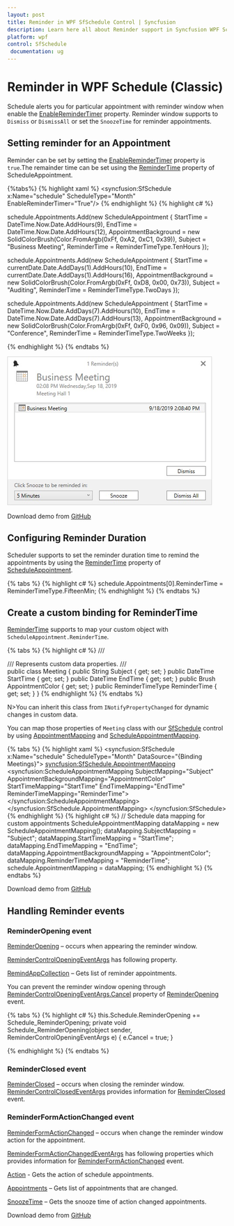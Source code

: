 ```yaml
---
layout: post
title: Reminder in WPF SfSchedule Control | Syncfusion
description: Learn here all about Reminder support in Syncfusion WPF Schedule (Classic) control, its elements and more details.
platform: wpf
control: SfSchedule
 documentation: ug
---
```


# Reminder in WPF Schedule (Classic)

Schedule alerts you for particular appointment with reminder window when enable the [EnableReminderTimer](https://help.syncfusion.com/cr/wpf/Syncfusion.UI.Xaml.Schedule.SfSchedule.html#Syncfusion_UI_Xaml_Schedule_SfSchedule_EnableReminderTimer) property. Reminder window supports to `Dismiss` or `DismissAll` or set the `SnoozeTime` for reminder appointments.

## Setting reminder for an Appointment
Reminder can be set by setting the [EnableReminderTimer](https://help.syncfusion.com/cr/wpf/Syncfusion.UI.Xaml.Schedule.SfSchedule.html#Syncfusion_UI_Xaml_Schedule_SfSchedule_EnableReminderTimer) property is `true`.The remainder time can be set using the [ReminderTime](https://help.syncfusion.com/cr/wpf/Syncfusion.UI.Xaml.Schedule.ScheduleAppointment.html#Syncfusion_UI_Xaml_Schedule_ScheduleAppointment_ReminderTime) property of ScheduleAppointment.

{%tabs%}
{% highlight xaml %}
<Grid>
    <syncfusion:SfSchedule x:Name="schedule" ScheduleType="Month" EnableReminderTimer="True"/>
</Grid>
{% endhighlight %}
{% highlight c# %}

schedule.Appointments.Add(new ScheduleAppointment
{
    StartTime = DateTime.Now.Date.AddHours(9),
    EndTime   = DateTime.Now.Date.AddHours(12),
    AppointmentBackground = new SolidColorBrush(Color.FromArgb(0xFf, 0xA2, 0xC1, 0x39)),
    Subject = "Business Meeting",
    ReminderTime = ReminderTimeType.TenHours
});

schedule.Appointments.Add(new ScheduleAppointment
{
    StartTime = currentDate.Date.AddDays(1).AddHours(10),
    EndTime = currentDate.Date.AddDays(1).AddHours(16),
    AppointmentBackground = new SolidColorBrush(Color.FromArgb(0xFf, 0xD8, 0x00, 0x73)),
    Subject = "Auditing",
    ReminderTime = ReminderTimeType.TwoDays
});

schedule.Appointments.Add(new ScheduleAppointment
{
    StartTime = DateTime.Now.Date.AddDays(7).AddHours(10),
    EndTime = DateTime.Now.Date.AddDays(7).AddHours(13),
    AppointmentBackground = new SolidColorBrush(Color.FromArgb(0xFf, 0xF0, 0x96, 0x09)),
    Subject = "Conference",
    ReminderTime = ReminderTimeType.TwoWeeks
});

{% endhighlight %}
{% endtabs %}

![WPF Scheduler Reminder Window](Reminder_images/Reminder-Window.jpeg)

Download demo from [GitHub](https://github.com/syncfusion/wpf-demos/tree/master/Schedule/ReminderAlert)

## Configuring Reminder Duration
Scheduler supports to set the reminder duration time to remind the appointments by using the [ReminderTime](https://help.syncfusion.com/cr/wpf/Syncfusion.UI.Xaml.Schedule.ScheduleAppointment.html#Syncfusion_UI_Xaml_Schedule_ScheduleAppointment_ReminderTime) property of [ScheduleAppointment](https://help.syncfusion.com/cr/wpf/Syncfusion.UI.Xaml.Schedule.ScheduleAppointment.html).

{% tabs %}
{% highlight c# %}
schedule.Appointments[0].ReminderTime = ReminderTimeType.FifteenMin;
{% endhighlight %}
{% endtabs %}

## Create a custom binding for ReminderTime
[ReminderTime](https://help.syncfusion.com/cr/wpf/Syncfusion.UI.Xaml.Schedule.ScheduleAppointment.html#Syncfusion_UI_Xaml_Schedule_ScheduleAppointment_ReminderTime) supports to map your custom object with `ScheduleAppointment.ReminderTime`.

{% tabs %}
{% highlight c# %}
/// <summary>
/// Represents custom data properties.
/// </summary>
public class Meeting
{
    public String Subject { get; set; }
    public DateTime StartTime { get; set; }
    public DateTime EndTime { get; set; }
    public Brush AppointmentColor { get; set; }
    public ReminderTimeType ReminderTime { get; set; }
}
{% endhighlight %}
{% endtabs %}

N>You can inherit this class from `INotifyPropertyChanged` for dynamic changes in custom data.


You can map those properties of `Meeting` class with our [SfSchedule](https://help.syncfusion.com/cr/wpf/Syncfusion.UI.Xaml.Schedule.SfSchedule.html) control by using [AppointmentMapping](https://help.syncfusion.com/cr/wpf/Syncfusion.UI.Xaml.Schedule.SfSchedule.html#Syncfusion_UI_Xaml_Schedule_SfSchedule_AppointmentMapping) and [ScheduleAppointmentMapping](https://help.syncfusion.com/cr/wpf/Syncfusion.UI.Xaml.Schedule.ScheduleAppointmentMapping.html).

{% tabs %}
{% highlight xaml %}
<syncfusion:SfSchedule x:Name="schedule" ScheduleType="Month" DataSource="{Binding Meetings}">
    <syncfusion:SfSchedule.AppointmentMapping>
        <syncfusion:ScheduleAppointmentMapping
            SubjectMapping="Subject"
            AppointmentBackgroundMapping="AppointmentColor"
            StartTimeMapping="StartTime"
            EndTimeMapping="EndTime"
            ReminderTimeMapping="ReminderTime">
        </syncfusion:ScheduleAppointmentMapping>
    </syncfusion:SfSchedule.AppointmentMapping>
</syncfusion:SfSchedule>
{% endhighlight %}
{% highlight c# %}
// Schedule data mapping for custom appointments
ScheduleAppointmentMapping dataMapping = new ScheduleAppointmentMapping();
dataMapping.SubjectMapping = "Subject";
dataMapping.StartTimeMapping = "StartTime";
dataMapping.EndTimeMapping = "EndTime";
dataMapping.AppointmentBackgroundMapping = "AppointmentColor";
dataMapping.ReminderTimeMapping = "ReminderTime";
schedule.AppointmentMapping = dataMapping;
{% endhighlight %}
{% endtabs %}

Download demo from [GitHub](https://github.com/SyncfusionExamples/SfSchedule_Reminder_Demo/tree/master/ReminderDemo)

## Handling Reminder events

### ReminderOpening event

[ReminderOpening](https://help.syncfusion.com/cr/wpf/Syncfusion.UI.Xaml.Schedule.SfSchedule.html) – occurs when appearing the reminder window.

[ReminderControlOpeningEventArgs](https://help.syncfusion.com/cr/wpf/Syncfusion.UI.Xaml.Schedule.ReminderControlOpeningEventArgs.html) has following property.

[RemindAppCollection](https://help.syncfusion.com/cr/wpf/Syncfusion.UI.Xaml.Schedule.ReminderControlOpeningEventArgs.html#Syncfusion_UI_Xaml_Schedule_ReminderControlOpeningEventArgs_RemindAppCollection) – Gets list of reminder appointments.

You can prevent the reminder window opening through [ReminderControlOpeningEventArgs.Cancel](https://docs.microsoft.com/en-us/dotnet/api/system.componentmodel.canceleventargs.cancel) property of [ReminderOpening](https://help.syncfusion.com/cr/wpf/Syncfusion.UI.Xaml.Schedule.SfSchedule.html) event.

{% tabs %}
{% highlight c# %}
this.Schedule.ReminderOpening += Schedule_ReminderOpening;
private void Schedule_ReminderOpening(object sender, ReminderControlOpeningEventArgs e)
{
    e.Cancel = true;
}

{% endhighlight %}
{% endtabs %}

### ReminderClosed event

[ReminderClosed](https://help.syncfusion.com/cr/wpf/Syncfusion.UI.Xaml.Schedule.SfSchedule.html) – occurs when closing the reminder window.
[ReminderControlClosedEventArgs](https://help.syncfusion.com/cr/wpf/Syncfusion.UI.Xaml.Schedule.ReminderControlClosedEventArgs.html) provides information for [ReminderClosed](https://help.syncfusion.com/cr/wpf/Syncfusion.UI.Xaml.Schedule.SfSchedule.html) event.

### ReminderFormActionChanged event

[ReminderFormActionChanged](https://help.syncfusion.com/cr/wpf/Syncfusion.UI.Xaml.Schedule.SfSchedule.html) – occurs when change the reminder window action for the appointment.

[ReminderFormActionChangedEventArgs](https://help.syncfusion.com/cr/wpf/Syncfusion.UI.Xaml.Schedule.ReminderFormActionChangedEventArgs.html) has following properties which provides information for [ReminderFormActionChanged](https://help.syncfusion.com/cr/wpf/Syncfusion.UI.Xaml.Schedule.SfSchedule.html) event.

[Action](https://help.syncfusion.com/cr/wpf/Syncfusion.UI.Xaml.Schedule.ReminderFormActionChangedEventArgs.html#Syncfusion_UI_Xaml_Schedule_ReminderFormActionChangedEventArgs_Action) - Gets the action of schedule appointments.

[Appointments](https://help.syncfusion.com/cr/wpf/Syncfusion.UI.Xaml.Schedule.ReminderFormActionChangedEventArgs.html#Syncfusion_UI_Xaml_Schedule_ReminderFormActionChangedEventArgs_Appointments) – Gets list of appointments that are changed.

[SnoozeTime](https://help.syncfusion.com/cr/wpf/Syncfusion.UI.Xaml.Schedule.ReminderFormActionChangedEventArgs.html#Syncfusion_UI_Xaml_Schedule_ReminderFormActionChangedEventArgs_SnoozeTime) – Gets the snooze time of action changed appointments.

Download demo from [GitHub](https://github.com/SyncfusionExamples/SfSchedule_Reminder_Events/tree/master/ReminderEvents)
